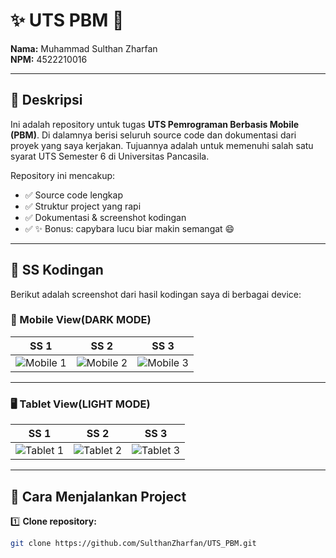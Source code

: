 # ✨ UTS PBM 🚀

**Nama:** Muhammad Sulthan Zharfan  
**NPM:** 4522210016

---

## 📝 Deskripsi

Ini adalah repository untuk tugas **UTS Pemrograman Berbasis Mobile (PBM)**. Di dalamnya berisi seluruh source code dan dokumentasi dari proyek yang saya kerjakan. Tujuannya adalah untuk memenuhi salah satu syarat UTS Semester 6 di Universitas Pancasila.

Repository ini mencakup:

- ✅ Source code lengkap
- ✅ Struktur project yang rapi
- ✅ Dokumentasi & screenshot kodingan
- ✅ ✨ Bonus: capybara lucu biar makin semangat 😄

---

## 📸 SS Kodingan

Berikut adalah screenshot dari hasil kodingan saya di berbagai device:

### 📱 Mobile View(DARK MODE)

| SS 1 | SS 2 | SS 3 |
|:---:|:---:|:---:|
| ![Mobile 1](screenshots/mobile1.png) | ![Mobile 2](screenshots/mobile2.png) | ![Mobile 3](screenshots/mobile3.png) |

---

### 🖥️ Tablet View(LIGHT MODE)

| SS 1 | SS 2 | SS 3 |
|:---:|:---:|:---:|
| ![Tablet 1](screenshots/tablet1.png) | ![Tablet 2](screenshots/tablet2.png) | ![Tablet 3](screenshots/tablet3.png) |

---

## 🚀 Cara Menjalankan Project

1️⃣ **Clone repository:**

```bash
git clone https://github.com/SulthanZharfan/UTS_PBM.git
